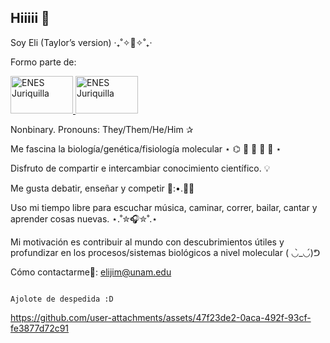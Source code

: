 ## Hiiiii 👋

Soy Eli (Taylor’s version) ‎‧₊˚✧🪩✧˚₊‧

Formo parte de:

<a href="https://www.enesjuriquilla.unam.mx/"  target="blank">
  <img src="https://github.com/Elirainbow/Files/blob/62f326ea645966fa46c00e212eca531ab62c29eb/enesj.png" alt="ENES Juriquilla"
      width="100" height="60" /> </a>

<a href="https://lcgej.unam.mx/"  target="blank">
  <img src="https://github.com/Elirainbow/Files/blob/62f326ea645966fa46c00e212eca531ab62c29eb/lcgej.png" alt="ENES Juriquilla"
      width="100" height="60" /> </a>


Nonbinary. Pronouns: They/Them/He/Him ✰

Me fascina la biología/genética/fisiología molecular  ⋆  ⌬   🔬  🧬 🧫 🧪  ⋆

Disfruto de compartir e intercambiar conocimiento científico. 💡

Me gusta debatir, enseñar y competir 🌱:•.🧪🧠

Uso mi tiempo libre para escuchar música, caminar, correr, bailar, cantar y aprender cosas nuevas. ⋆.˚✮🎧✮˚.⋆

Mi motivación es contribuir al mundo con descubrimientos útiles y profundizar en los procesos/sistemas biológicos a nivel molecular ( ◡̀_◡́)ᕤ

Cómo contactarme🌟: elijim@unam.edu

                                                                      Ajolote de despedida :D
                                                                      
https://github.com/user-attachments/assets/47f23de2-0aca-492f-93cf-fe3877d72c91

